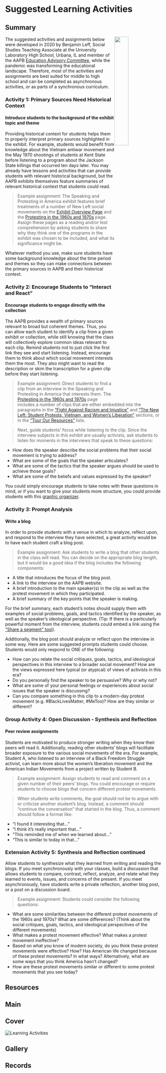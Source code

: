 # Suggested Learning Activities

## Summary

<img src="https://s3.amazonaws.com/americanarchive.org/exhibits/first-amendment/learning_activities.png" style="float: right; width: 30%;">

The suggested activities and assignments below were developed in 2020 by Benjamin Leff, Social Studies Teaching Associate at the University Laboratory High School, Urbana, IL and member of the AAPB [Education Advisory Committee](https://americanarchive.org/about-the-american-archive/advisory-committees), while the pandemic was transforming the educational landscape. Therefore, most of the activities and assignments are best suited for middle to high school and can be completed as asynchronous activities, or as parts of a synchronous curriculum.

### Activity 1: Primary Sources Need Historical Context
#### Introduce students to the background of the exhibit topic and theme

Providing historical context for students helps them to properly interpret primary sources highlighted in the exhibit. For example, students would benefit from knowledge about the Vietnam antiwar movement and the May 1970 shootings of students at Kent State before listening to a program about the Jackson State killings that occurred ten days later. You may already have lessons and activities that can provide students with relevant historical background, but the AAPB exhibits themselves feature summaries of relevant historical context that students could read.

> Example assignment: The Speaking and Protesting in America exhibit features brief treatments of a number of New Left social movements on the [Exhibit Overview Page](https://americanarchive.org/exhibits/first-amendment) and the [Protesting in the 1960s and 1970s](https://americanarchive.org/exhibits/first-amendment/protests-60s-70s) page.  Assign these pages as a reading and/or test comprehension by asking students to share why they think one of the programs in the exhibit was chosen to be included, and what its significance might be.

Whatever method you use, make sure students have some background knowledge about the time period and themes so they can make connections between the primary sources in AAPB and their historical context.

### Activity 2: Encourage Students to “Interact and React”
#### Encourage students to engage directly with the collection
The AAPB provides a wealth of primary sources relevant to broad but coherent themes.  Thus, you can allow each student to identify a clip from a given exhibit or collection, while still knowing that the class will collectively explore common ideas relevant to each clip. Remind students not to just click the first link they see and start listening. Instead, encourage them to think about which social movement interests them the most.  They also might want to read the description or skim the transcription for a given clip before they start listening.

> Example assignment: Direct students to find a clip from an interview in the Speaking and Protesting in America that interests them. The [Protesting in the 1960s and 1970s](https://americanarchive.org/exhibits/first-amendment/protests-60s-70s) page includes a number of clips that are either embedded into the paragraphs in the [“Fight Against Racism and Injustice”](https://americanarchive.org/exhibits/first-amendment/protests-60s-70s) and [“The New Left: Student Protests, Vietnam, and Women’s Liberation”](https://americanarchive.org/exhibits/first-amendment/protests-60s-70s) sections, or in the [“Tour Our Resources”](https://americanarchive.org/exhibits/first-amendment/protests-60s-70s) lists.

> Next, guide students’ focus while listening to the clip. Since the interview subjects in this exhibit are usually activists, ask students to listen for moments in the interviews that speak to these questions:
<div>
  <ul class="override">
    <li class="small-font">How does the speaker describe the social problems that their social movement is trying to address?</li>
    <li class="small-font">What are some of the goals that the speaker articulates?</li>
    <li class="small-font">What are some of the tactics that the speaker argues should be used to achieve those goals?</li>
    <li class="small-font">What are some of the beliefs and values expressed by the speaker?</li>
  </ul>
</div>

You could simply encourage students to take notes with these questions in mind, or if you want to give your students more structure, you could provide students with this [graphic organizer](https://uofi.app.box.com/s/m38q1eyocrboxmznlxxw4z01fhs396).

### Activity 3: Prompt Analysis
#### Write a blog

In order to provide students with a venue in which to analyze, reflect upon, and respond to the interview they have selected, a great activity would be to have each student craft a blog post.

> Example assignment: Ask students to write a blog that other students in the class will read. You can decide on the appropriate blog length, but it would be a good idea if the blog includes the following components:
<div>
  <ul class="override">
    <li class="small-font">A title that introduces the focus of the blog post.</li>
    <li class="small-font">A link to the interview on the AAPB website.</li>
    <li class="small-font">A brief introduction to the main speaker(s) in the clip as well as the protest movement in which they participated.</li>
    <li class="small-font">A brief summary of the key points that the speaker is making.</li>
  </ul>
</div>

For the brief summary, each student’s notes should supply them with examples of social problems, goals, and tactics identified by the speaker, as well as the speaker’s ideological perspective.  (Tip: If there is a particularly powerful moment from the interview, students could embed a link using the
[“Share a segment” tool](https://blog.americanarchive.org/2020/01/04/new-year-new-features-how-to-share-and-embed-content-from-collections-in-the-aapb/)).

Additionally, the blog post should analyze or reflect upon the interview in some way. Here are some suggested prompts students could choose. Students would only respond to ONE of the following: <div>
  <ul class="override">
    <li class="small-font">How can you relate the social critiques, goals, tactics, and ideological perspectives in this interview to a broader social movement? How are the views expressed here typical (or atypical) of views of activists in this era?</li>
    <li class="small-font">Do you personally find the speaker to be persuasive? Why or why not?</li>
    <li class="small-font">What are some of your personal feelings or experiences about social issues that the speaker is discussing?</li>
    <li class="small-font">Can you compare something in this clip to a modern-day protest movement (e.g. #BlackLivesMatter, #MeToo)? How are they similar or different?</li>
  </ul>
</div>  

### Group Activity 4: Open Discussion - Synthesis and Reflection
#### Peer review assignments
Students are motivated to produce stronger writing when they know their peers will read it. Additionally, reading other students’ blogs will facilitate broader exposure to the various social movements of the era. For example, Student A, who listened to an interview of a Black Freedom Struggle activist, can learn more about the women’s liberation movement and the American Indian Movements from a project written by Student B.

> Example assignment: Assign students to read and comment on a given number of their peers’ blogs. You could encourage or require students to choose blogs that concern different protest movements.

> When students write comments, the goal should not be to argue with or criticize another student’s blog. Instead, a comment should “continue the conversation” that started in the blog. Thus, a comment should follow a format like:
<div>
  <ul class="override">
    <li class="small-font">“I found it interesting that…”</li>
    <li class="small-font">“I think it’s really important that…”</li>
    <li class="small-font">"This reminded me of when we learned about…”</li>
    <li class="small-font">“This is similar to today in that…”</li>
  </ul>
</div>

### Extension Activity 5: Synthesis and Reflection continued
Allow students to synthesize what they learned from writing and reading the blogs. If you meet synchronously with your classes, build a discussion that allows students to compare, contrast, reflect, analyze, and relate what they learned to events, issues, and concerns of the present. If you meet asynchronously, have students write a private reflection, another blog post, or a post on a discussion board.

> Example assignment: Students could consider the following questions:
<div>
  <ul class="override">
    <li class="small-font">What are some similarities between the different protest movements of the 1960s and 1970s?  What are some differences? (Think about the social critiques, goals, tactics, and ideological perspectives of the different movements)</li>
    <li class="small-font">What makes a protest movement effective? What makes a protest movement ineffective?</li>
    <li class="small-font">Based on what you know of modern society, do you think these protest movements were effective? How? Has American life changed because of these protest movements? In what ways? Alternatively, what are some ways that you think America hasn’t changed?</li>
    <li class="small-font">How are these protest movements similar or different to some protest movements that you see today?</li>
  </ul>
</div>

## Resources

## Main

## Cover
<img title="Learning Activities" alt="Learning Activities" src="https://s3.amazonaws.com/americanarchive.org/exhibits/first-amendment/learning_activities.png">

## Gallery

## Records
